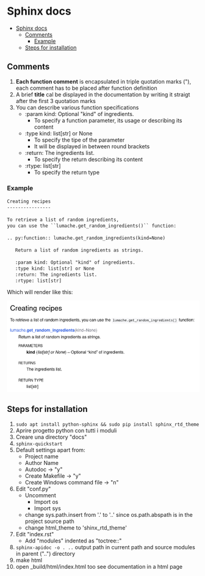 # Sphinx docs

- [Sphinx docs](#sphinx-docs)
  - [Comments](#comments)
    - [Example](#example)
  - [Steps for installation](#steps-for-installation)

## Comments

1. **Each function comment** is encapsulated in triple quotation marks ("), each comment has to be placed after function definition
2. A brief **title** cal be displayed in the documentation by writing it straigt after the first 3 quotation marks
3. You can describe various function specifications
   - :param kind: Optional "kind" of ingredients.
     - To specify a function parameter, its usage or describing its content
   - :type kind: list[str] or None
     - To specify the tipe of the parameter
     - It will be displayed in between round brackets
   - :return: The ingredients list.
     - To specify the return describing its content
   - :rtype: list[str]
     - To specify the return type

### Example

```text
Creating recipes
----------------

To retrieve a list of random ingredients,
you can use the ``lumache.get_random_ingredients()`` function:

.. py:function:: lumache.get_random_ingredients(kind=None)

   Return a list of random ingredients as strings.

   :param kind: Optional "kind" of ingredients.
   :type kind: list[str] or None
   :return: The ingredients list.
   :rtype: list[str]
```

Which will render like this:

![renderExample][lumache_example]

## Steps for installation

1. `sudo apt install python-sphinx && sudo pip install sphinx_rtd_theme`
2. Aprire progetto python con tutti i moduli
3. Creare una directory "docs"
4. `sphinx-quickstart`
5. Default settings apart from:
   - Project name
   - Author Name
   - Autodoc -> "y"
   - Create Makefile -> "y"
   - Create Windows command file -> "n"
6. Edit "conf.py"
   - Uncomment
     - Import os
     - Import sys
   - change sys.path.insert from '.' to '..' since os.path.abspath is in the project source path
   - change html_theme to 'shinx_rtd_theme'
7. Edit "index.rst"
   - Add "modules" indented as "toctree::"
8. `sphinx-apidoc -o . ..` output path in current path and source modules in parent ("..") directory
9. make html
10. open _build/html/index.html too see documentation in a html page

[lumache_example]: ./lumache-py-function.png

